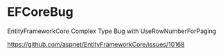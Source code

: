 # EFCoreBug
EntityFrameworkCore Complex Type Bug with UseRowNumberForPaging

https://github.com/aspnet/EntityFrameworkCore/issues/10168
